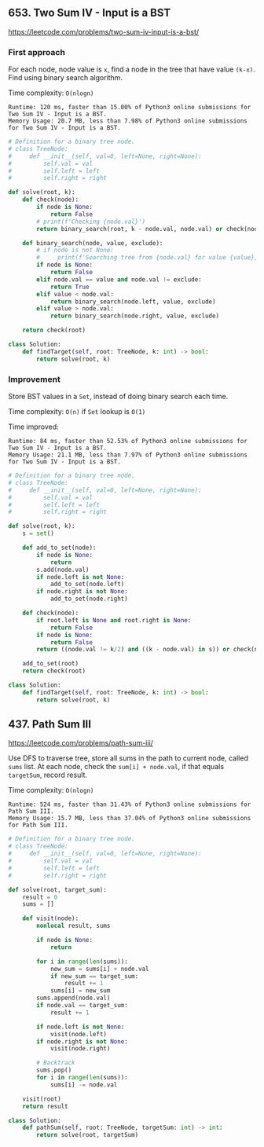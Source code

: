 ## 653. Two Sum IV - Input is a BST

https://leetcode.com/problems/two-sum-iv-input-is-a-bst/

### First approach

For each node, node value is `x`, find a node in the tree that have value `(k-x)`. Find using binary search algorithm.

Time complexity: `O(nlogn)`

```
Runtime: 120 ms, faster than 15.00% of Python3 online submissions for Two Sum IV - Input is a BST.
Memory Usage: 20.7 MB, less than 7.98% of Python3 online submissions for Two Sum IV - Input is a BST.
```

```python
# Definition for a binary tree node.
# class TreeNode:
#     def __init__(self, val=0, left=None, right=None):
#         self.val = val
#         self.left = left
#         self.right = right

def solve(root, k):
    def check(node):
        if node is None:
            return False
        # print(f'Checking {node.val}')
        return binary_search(root, k - node.val, node.val) or check(node.left) or check(node.right)

    def binary_search(node, value, exclude):
        # if node is not None:
        #     print(f'Searching tree from {node.val} for value {value}, exclude {exclude}')
        if node is None:
            return False
        elif node.val == value and node.val != exclude:
            return True
        elif value < node.val:
            return binary_search(node.left, value, exclude)
        elif value > node.val:
            return binary_search(node.right, value, exclude)

    return check(root)

class Solution:
    def findTarget(self, root: TreeNode, k: int) -> bool:
        return solve(root, k)
```

### Improvement

Store BST values in a `Set`, instead of doing binary search each time.

Time complexity: `O(n)` if `Set` lookup is `O(1)`

Time improved:

```
Runtime: 84 ms, faster than 52.53% of Python3 online submissions for Two Sum IV - Input is a BST.
Memory Usage: 21.1 MB, less than 7.97% of Python3 online submissions for Two Sum IV - Input is a BST.
```

```python
# Definition for a binary tree node.
# class TreeNode:
#     def __init__(self, val=0, left=None, right=None):
#         self.val = val
#         self.left = left
#         self.right = right

def solve(root, k):
    s = set()

    def add_to_set(node):
        if node is None:
            return
        s.add(node.val)
        if node.left is not None:
            add_to_set(node.left)
        if node.right is not None:
            add_to_set(node.right)

    def check(node):
        if root.left is None and root.right is None:
            return False
        if node is None:
            return False
        return ((node.val != k/2) and ((k - node.val) in s)) or check(node.left) or check(node.right)

    add_to_set(root)
    return check(root)

class Solution:
    def findTarget(self, root: TreeNode, k: int) -> bool:
        return solve(root, k)
```
## 437. Path Sum III

https://leetcode.com/problems/path-sum-iii/

Use DFS to traverse tree, store all sums in the path to current node, called `sums` list. At each node, check the `sum[i] + node.val`, if that equals `targetSum`, record result.

Time complexity: `O(nlogn)`

```
Runtime: 524 ms, faster than 31.43% of Python3 online submissions for Path Sum III.
Memory Usage: 15.7 MB, less than 37.04% of Python3 online submissions for Path Sum III.
```

```python
# Definition for a binary tree node.
# class TreeNode:
#     def __init__(self, val=0, left=None, right=None):
#         self.val = val
#         self.left = left
#         self.right = right

def solve(root, target_sum):
    result = 0
    sums = []

    def visit(node):
        nonlocal result, sums

        if node is None:
            return

        for i in range(len(sums)):
            new_sum = sums[i] + node.val
            if new_sum == target_sum:
                result += 1
            sums[i] = new_sum
        sums.append(node.val)
        if node.val == target_sum:
            result += 1

        if node.left is not None:
            visit(node.left)
        if node.right is not None:
            visit(node.right)

        # Backtrack
        sums.pop()
        for i in range(len(sums)):
            sums[i] -= node.val

    visit(root)
    return result

class Solution:
    def pathSum(self, root: TreeNode, targetSum: int) -> int:
        return solve(root, targetSum)
```
